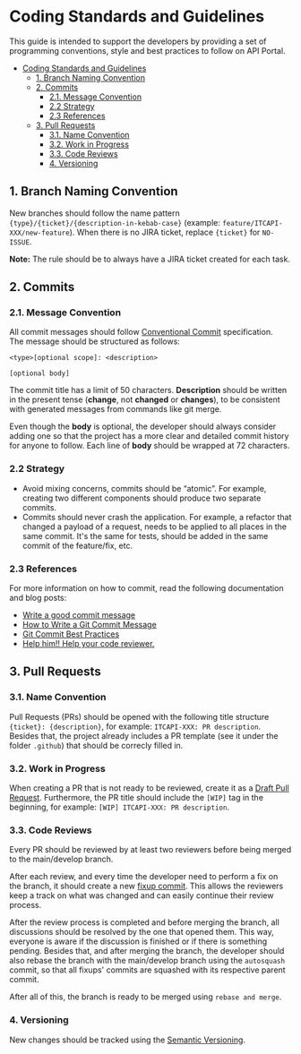 # Coding Standards and Guidelines

This guide is intended to support the developers by providing a set of programming conventions, style and best practices to follow on API Portal.

- [Coding Standards and Guidelines](#coding-standards-and-guidelines)
  - [1. Branch Naming Convention](#1-branch-naming-convention)
  - [2. Commits](#2-commits)
    - [2.1. Message Convention](#21-message-convention)
    - [2.2 Strategy](#22-strategy)
    - [2.3 References](#23-references)
  - [3. Pull Requests](#3-pull-requests)
    - [3.1. Name Convention](#31-name-convention)
    - [3.2. Work in Progress](#32-work-in-progress)
    - [3.3. Code Reviews](#33-code-reviews)
    - [4. Versioning](#4-versioning)

## 1. Branch Naming Convention

New branches should follow the name pattern `{type}/{ticket}/{description-in-kebab-case}` (example: `feature/ITCAPI-XXX/new-feature`). When there is no JIRA ticket, replace `{ticket}` for `NO-ISSUE`.

**Note:** The rule should be to always have a JIRA ticket created for each task.

## 2. Commits

### 2.1. Message Convention

All commit messages should follow [Conventional Commit](https://www.conventionalcommits.org/en/v1.0.0/) specification.  
The message should be structured as follows:

```
<type>[optional scope]: <description>

[optional body]
```

The commit title has a limit of 50 characters. **Description** should be written in the present tense (**change**, not **changed** or **changes**), to be consistent with generated messages from commands like git merge.

Even though the **body** is optional, the developer should always consider adding one so that the project has a more clear and detailed commit history for anyone to follow. Each line of **body** should be wrapped at 72 characters.

### 2.2 Strategy 

- Avoid mixing concerns, commits should be “atomic”. For example, creating two different components should produce two separate commits. 
- Commits should never crash the application. For example, a refactor that changed a payload of a request, needs to be applied to all places in the same commit. It's the same for tests, should be added in the same commit of the feature/fix, etc.

### 2.3 References

For more information on how to commit, read the following documentation and blog posts:

- [Write a good commit message](https://con.t3.daimlertruck.com/display/TDH/Write+a+good+commit+message)
- [How to Write a Git Commit Message](https://cbea.ms/git-commit/)
- [Git Commit Best Practices](https://gist.github.com/luismts/495d982e8c5b1a0ced4a57cf3d93cf60)
- [Help him!! Help your code reviewer.](https://leidsoncruz.github.io/post/help-him-help-your-code-reviewer/)

## 3. Pull Requests

### 3.1. Name Convention

Pull Requests (PRs) should be opened with the following title structure `{ticket}: {description}`, for example: `ITCAPI-XXX: PR description`.   
Besides that, the project already includes a PR template (see it under the folder `.github`) that should be correcly filled in. 

### 3.2. Work in Progress

When creating a PR that is not ready to be reviewed, create it as a [Draft Pull Request](https://github.blog/2019-02-14-introducing-draft-pull-requests/). Furthermore, the PR title should include the `[WIP]` tag in the beginning, for example: `[WIP] ITCAPI-XXX: PR description`.

### 3.3. Code Reviews

Every PR should be reviewed by at least two reviewers before being merged to the main/develop branch.   

After each review, and every time the developer need to perform a fix on the branch, it should create a new [fixup commit](https://git-scm.com/docs/git-commit#Documentation/git-commit.txt---fixupamendrewordltcommitgt). This allows the reviewers keep a track on what was changed and can easily continue their review process.  

After the review process is completed and before merging the branch, all discussions should be resolved by the one that opened them. This way, everyone is aware if the discussion is finished or if there is something pending. Besides that, and after merging the branch, the developer should also rebase the branch with the main/develop branch using the `autosquash` commit, so that all fixups' commits are squashed with its respective parent commit.

After all of this, the branch is ready to be merged using `rebase and merge`. 

### 4. Versioning

New changes should be tracked using the [Semantic Versioning](https://semver.org/).